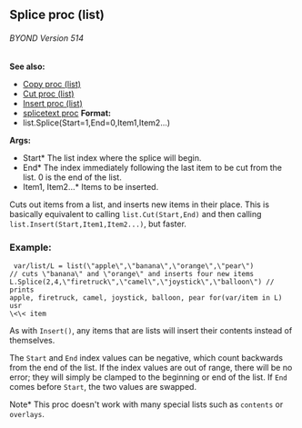 ## Splice proc (list) 
###### BYOND Version 514
**See also:**
*   [Copy proc (list)](/ref/list/proc/Copy.md) 
*   [Cut proc (list)](/ref/list/proc/Cut.md) 
*   [Insert proc (list)](/ref/list/proc/Insert.md) 
*   [splicetext proc](/ref/proc/splicetext.md) <!-- -->
**Format:**
*   list.Splice(Start=1,End=0,Item1,Item2\...)
<!-- -->
**Args:**
*   Start* The list index where the splice will begin.
*   End* The index immediately following the last item to be cut from
    the list. 0 is the end of the list.
*   Item1, Item2\...* Items to be inserted.


Cuts out items from a list, and inserts new items in their
place. This is basically equivalent to calling `list.Cut(Start,End)` and
then calling `list.Insert(Start,Item1,Item2...)`, but faster.
### Example:

```
 var/list/L = list(\"apple\",\"banana\",\"orange\",\"pear\")
// cuts \"banana\" and \"orange\" and inserts four new items
L.Splice(2,4,\"firetruck\",\"camel\",\"joystick\",\"balloon\") // prints
apple, firetruck, camel, joystick, balloon, pear for(var/item in L) usr
\<\< item 
```
 

As with `Insert()`, any items that are
lists will insert their contents instead of themselves. 

The
`Start` and `End` index values can be negative, which count backwards
from the end of the list. If the index values are out of range, there
will be no error; they will simply be clamped to the beginning or end of
the list. If `End` comes before `Start`, the two values are swapped.


Note* This proc doesn\'t work with many special lists such as
`contents` or `overlays`.